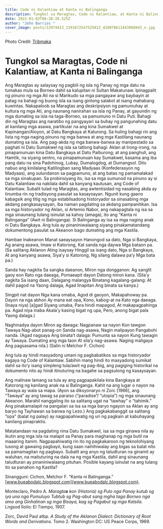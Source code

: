 ```yaml
---
title: Code ni Kalantiaw at Kanta ni Balinganga
description: Tungkol sa Maragtas, Code ni Kalantiaw, at Kanta ni Balinganga
date: 2022-01-02T06:28:28.525Z
author: "John Barrios "
cover_image: posts/12974413_1391672547525013_428078611443968943_n.jpg
---
```

Photo Credit: [Tribmaka](https://l.facebook.com/l.php?u=http%3A%2F%2Ftribmaka.weebly.com%2F%3Ffbclid%3DIwAR1RKbGgua4SEKK0JPaaIKYfK4BqfsmiTmGum-w1n700pGFDk71_lTTLYS4&h=AT1Jmws84gPjj5COQDZyRzWXwOZCPYt5pIJRcvwGRIZU5UdxrFHKlc0goLY8AeXoANNxUDq19h7cuw-MzN5o2q7ZqD3XLFIQK7MwJ9aVYzVIcNmg-MUn8LiFZ4ZGu7OfWZSxjIIt8Rw)

# Tungkol sa Maragtas, Code ni Kalantiaw, at Kanta ni Balinganga

Ang Maragtas ay salaysay ng pagbili ng isla ng Panay ng mga datu na tumakas mula sa Borneo dahil sa kalupitan ni Sultan Makatunaw. Ipinagpalit ng pinuno ng mga Ati na si Marikudo sa mga pangayaw ang baybayin at patag na bahagi ng buong isla sa isang gintong salakot at isang mahabang kuwintas. Nakapaloob sa Maragtas ang deskripsiyon ng pamumuhay at kultura ng mga Ati, ang naunang nanirahan sa isla ng Panay, at gayundin ng mga dumating sa isla na taga-Borneo, sa pamumuno ni Datu Puti.  Bahagi din ng Maragtas ang naratibo ng pangyayari sa buhay ng pangunahing datu at kanilang mga asawa, partikular na ang kina Sumakwel at Kapinangan/Aloyon, at Datu Bangkaya at Katurong. Sa huling bahagi rin ang lista ng mga naging pinuno ng mga banwa at ang mga Kastilang naunang dumating sa isla. 
Ang pag-akda ng mga banwa-banwa ay manipestado sa paghati ni Datu Sumakwel ng isla sa tatlong bahagi: Aklan at Irong-irong, na pinapamunuan kina Datu Bangkaya at Datu Paiburong; at ang panghuli, ang Hamtik, na siyang sentro, na pinapamunuan kay Sumakwel, kasama ang iba pang datu na sina Padohinog, Lubay, Dumalogdog, at Dumangsol. Dito nabuo ang kinilalang Katilingban sang Madyaas (Konfederasyon ng Madyaas), ang sulundanon sa pagpamuno, at ang batas ng pamamalakad sa mga sinakupan.
Sa probinsiyang ito, isa sa mga sumunod na pinuno ay si Datu Kalantiaw na nakilala dahil sa kanyang kautusan, ang Code of Kalantiaw. Subalit tulad ng Maragtas, ang awtentisidad ng nasabing akda ay tinumba rin ng tradisyong pasulat sa kasaysayan. Ngunit kung gaano kabagsik ang titig ng mga establisadong historyador sa sinasabing mga akdang pangkasaysayan, iba naman pagdating sa akdang pampanitikan. 
Isa sa mga historyador ng Aklan, si Artemio Nabor, ang nakapagtala ng isa sa mga sinaunang tulang isinulat sa kahoy (amaga), ito ang “Kanta ni Balinganga” (Awit ni Balinganga). Si Balinganga ay isa sa mga naging anak ni Datu Bangkaya. Ang tula ay pinaniniwalaang siyang pinakamatandang dokumentong pasulat sa Akeanon bago dumating ang mga Kastila.

Hambae Inakeanon
Manat saeaysayon
Hanongod sa dato,
Nga si Bangkaya,
Ag anang asawa,
Imaw si Katorong,
Kat sanda nga daywa
Mga bataon pa.
(Sa salitang Aklanon 
Ating isaysay
Hinggil sa isang dato,
Nga si Bangkaya,
At ang kanyang asawa,
Siya’y si Katorong,
Ng silang dalawa pa’y
Mga bata pa.)

Sanda hay nagkita
Sa sangka daeanon, 
Miron nga dongganon:
Ag sanglit gaoy eon
Rato nga daeaga,
Pomaeapit dayon
Datong miron kana.
(Sila’y nagkita
Sa isang daan,
Dalagang malangya
Binatang kagalang-galang:
At dahil pagod na
Yaong dalaga,
Agad linapitan 
Ang binata sa kanya.)

Singpit nat dayon
Nga kana omaba,
Agod di gaoyon,
Makapahoway pa.
Dayon na nga abhon
Ay mana eat opa,
Kono, kabog-at na
Kato nga daeaga.
(Inaya niya) \[a]gad
Siyang umaba,
Para hindi mapagod,
At makapagpahinga pa.
Agad niya inaba
Akala’y kasing bigat ng upa,
Pero, anong bigat pala
Yaong dalaga.)

Naghinadya dayon
Miron ag daeaga:
Nagpanaw sa nayon
Kon tawgon Tawaya
Nag-abot panag-on
Sanda nag-asawa,
Nagin malipayon
Pangabohi nanda. 
(Agad nagsaya
Ang binata’t dalaga:
Pumunta sa nayon
Kung tawagin ay Tawaya.
Dumating ang mga taon
At sila’y nag-asawa.
Naging maligaya
Ang pagsasama nila.) (Salin ni Melchor F. Cichon)  

Ang tula ay hindi masyadong umani ng pagbabatikos sa mga historyador kagaya ng Code of Kalantiaw. Sabihin mang hindi ito masyadong sumikat dahil sa ito’y isang simpleng tula/awit ng pag-ibig, ang pagiging historikal na dokumento nito ay hindi itinuturing na bagahe sa pagsulong ng kasaysayan.


Ang malinaw lamang sa tula ay ang pagpapakilala kina Bangkaya at Katorong ng kanilang anak na si Balinganga.  Kahit na ang lugar o nayon na Tawaya ay wala sa mapa.  (Ayon sa diksyonaryo ni Zorc \[1966], ang “Tawaya” ay ang tawag sa paraiso (“paradise”/ “utopia”) ng mga sinaunang Akeanon.  Marahil nanggaling ito sa salitang ugat na “tawhay” o “tahimik.” Ang pinakamalapit na pangalan sa isa sa mga baryo ngayon sa Aklan ay ang baryo ng Tayhawan sa banwa ng Lezo.)  Ang pagkakabanggit sa salitang “opa” (balat ng palay) ay nagpapahiwatig ng uri ng pagkain at kabuhayang kanilang pinapraktis.  

Matatandaan na pagdating nina Datu Sumakwel, isa sa mga ginawa nila ay ikutin ang mga isla na malapit sa Panay para maghanap ng mga butil na maaaring itanim. Nagpapahiwatig rin ito ng pagkakaroon ng teknolohiyang lusong at gawaing pagbayó, kung saan naihihiwalay ang bigas sa balat nito sa pamamagitan ng pagbayo. Subalit ang anyo ng taludturan na ginamit ay waluhan, na maituturing na dala na ng mga Kastila, dahil ang sinaunang taludturan ay pinaniniwalaang pituhan. Posible kayang isinulat na ang tulang ito sa panahon ng Kastila?

Sinangguni:
Cichon, Melchor F. “Kanta ni Balinganga.” [www.bueabodalc.blogspot.com](www.bueabodalc.blogspot.com).

Monteclaro, Pedro A. *Maragta**s** kon (Historia) sg Pulo nga Panay kutub sg iya una nga Pumuluyo Tubtub sg Pag-abut sang mgha taga Borneo nga amo ang Ginhalinan sg mga Bisaya, kag sg Pagabut sg mga Katsila*. Lngsod Iloilo: El Tiempo, 1907.


Zorc, David Paul atbp. *A Study of the Aklanon Dialect: Dictionary of Root Words and Derivations.* Tomo 2.  Washington DC: US Peace Corps, 1969.